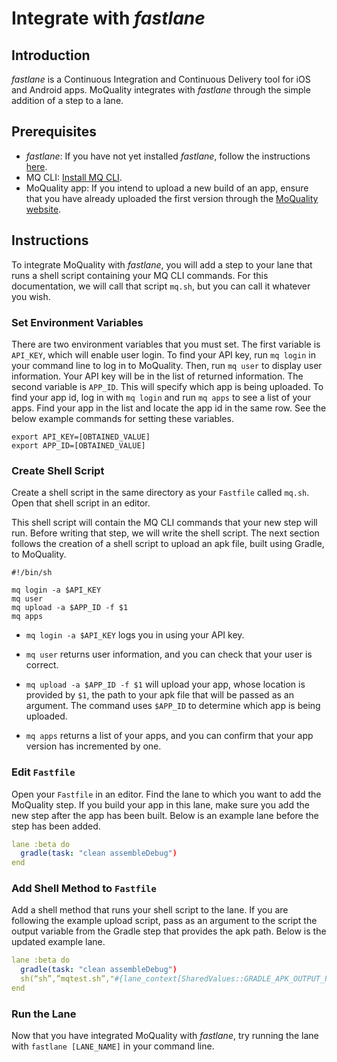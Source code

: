 # Integrate with *fastlane*

## Introduction

_fastlane_ is a Continuous Integration and Continuous Delivery tool for iOS and Android apps. MoQuality integrates with _fastlane_ through the simple addition of a step to a lane.

## Prerequisites

* _fastlane_: If you have not yet installed _fastlane_, follow the instructions [here](https://docs.fastlane.tools/).
* MQ CLI: [Install MQ CLI](mq-cli.md#installation).
* MoQuality app: If you intend to upload a new build of an app, ensure that you have already uploaded the first version through the [MoQuality website](https://app.moquality.com/).

## Instructions

To integrate MoQuality with _fastlane_, you will add a step to your lane that runs a shell script containing your MQ CLI commands. For this documentation, we will call that script `mq.sh`, but you can call it whatever you wish.

### Set Environment Variables

There are two environment variables that you must set. The first variable is `API_KEY`, which will enable user login. To find your API key, run `mq login` in your command line to log in to MoQuality. Then, run `mq user` to display user information. Your API key will be in the list of returned information. The second variable is `APP_ID`. This will specify which app is being uploaded. To find your app id, log in with `mq login` and run `mq apps` to see a list of your apps. Find your app in the list and locate the app id in the same row. See the below example commands for setting these variables.

``` shell
export API_KEY=[OBTAINED_VALUE]
export APP_ID=[OBTAINED_VALUE]
```

### Create Shell Script

Create a shell script in the same directory as your `Fastfile` called `mq.sh`. Open that shell script in an editor.

This shell script will contain the MQ CLI commands that your new step will run. Before writing that step, we will write the shell script. The next section follows the creation of a shell script to upload an apk file, built using Gradle, to MoQuality.

``` shell
#!/bin/sh

mq login -a $API_KEY
mq user
mq upload -a $APP_ID -f $1
mq apps
```

* `mq login -a $API_KEY` logs you in using your API key.

* `mq user` returns user information, and you can check that your user is correct.

* `mq upload -a $APP_ID -f $1` will upload your app, whose location is provided by `$1`, the path to your apk file that will be passed as an argument. The command uses `$APP_ID` to determine which app is being uploaded.

* `mq apps` returns a list of your apps, and you can confirm that your app version has incremented by one.

### Edit `Fastfile`

Open your `Fastfile` in an editor. Find the lane to which you want to add the MoQuality step. If you build your app in this lane, make sure you add the new step after the app has been built. Below is an example lane before the step has been added.

``` YAML
lane :beta do
  gradle(task: "clean assembleDebug")
end
```

### Add Shell Method to `Fastfile`

Add a shell method that runs your shell script to the lane. If you are following the example upload script, pass as an argument to the script the output variable from the Gradle step that provides the apk path. Below is the updated example lane.

```YAML
lane :beta do
  gradle(task: "clean assembleDebug")
  sh(“sh”,”mqtest.sh”,"#{lane_context[SharedValues::GRADLE_APK_OUTPUT_PATH]}")
end
```

### Run the Lane

Now that you have integrated MoQuality with _fastlane_, try running the lane with `fastlane [LANE_NAME]` in your command line.
